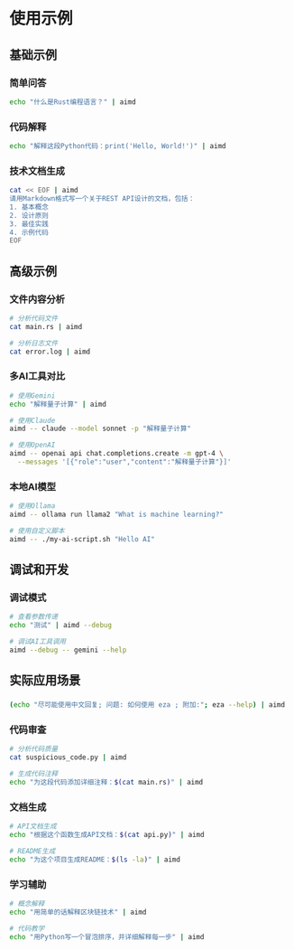 # 使用示例

## 基础示例

### 简单问答
```bash
echo "什么是Rust编程语言？" | aimd
```

### 代码解释
```bash
echo "解释这段Python代码：print('Hello, World!')" | aimd
```

### 技术文档生成
```bash
cat << EOF | aimd
请用Markdown格式写一个关于REST API设计的文档，包括：
1. 基本概念
2. 设计原则  
3. 最佳实践
4. 示例代码
EOF
```

## 高级示例

### 文件内容分析
```bash
# 分析代码文件
cat main.rs | aimd

# 分析日志文件
cat error.log | aimd
```

### 多AI工具对比
```bash
# 使用Gemini
echo "解释量子计算" | aimd

# 使用Claude
aimd -- claude --model sonnet -p "解释量子计算"

# 使用OpenAI
aimd -- openai api chat.completions.create -m gpt-4 \
  --messages '[{"role":"user","content":"解释量子计算"}]'
```

### 本地AI模型
```bash
# 使用Ollama
aimd -- ollama run llama2 "What is machine learning?"

# 使用自定义脚本
aimd -- ./my-ai-script.sh "Hello AI"
```

## 调试和开发

### 调试模式
```bash
# 查看参数传递
echo "测试" | aimd --debug

# 调试AI工具调用
aimd --debug -- gemini --help
```

<!-- ### 性能测试
```bash
# 测试大文本渲染
yes "# 测试标题" | head -1000 | aimd -- cat

# 测试代码块渲染
cat large_source_file.rs | aimd -- cat
``` -->

## 实际应用场景

### 

```bash
(echo "尽可能使用中文回复; 问题: 如何使用 eza ; 附加:"; eza --help) | aimd
```

### 代码审查
```bash
# 分析代码质量
cat suspicious_code.py | aimd

# 生成代码注释
echo "为这段代码添加详细注释：$(cat main.rs)" | aimd
```

### 文档生成
```bash
# API文档生成
echo "根据这个函数生成API文档：$(cat api.py)" | aimd

# README生成
echo "为这个项目生成README：$(ls -la)" | aimd
```

### 学习辅助
```bash
# 概念解释
echo "用简单的话解释区块链技术" | aimd

# 代码教学
echo "用Python写一个冒泡排序，并详细解释每一步" | aimd
``` 